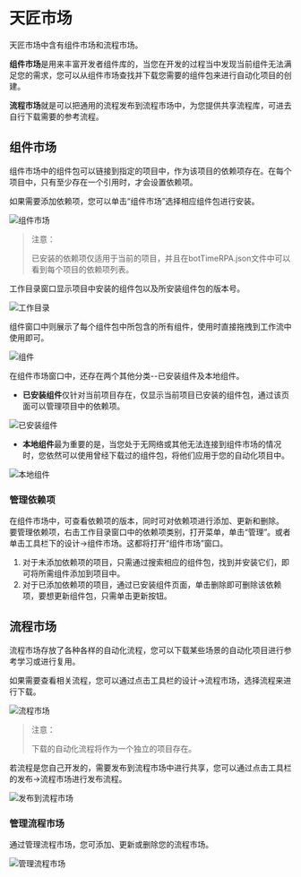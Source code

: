 # 天匠市场
天匠市场中含有组件市场和流程市场。

**组件市场**是用来丰富开发者组件库的，当您在开发的过程当中发现当前组件无法满足您的需求，您可以从组件市场查找并下载您需要的组件包来进行自动化项目的创建。

**流程市场**就是可以把通用的流程发布到流程市场中，为您提供共享流程库，可进去自行下载需要的参考流程。

## 组件市场 
组件市场中的组件包可以链接到指定的项目中，作为该项目的依赖项存在。在每个项目中，只有至少存在一个引用时，才会设置依赖项。 

如果需要添加依赖项，您可以单击“组件市场”选择相应组件包进行安装。

![组件市场](https://docimages.blob.core.chinacloudapi.cn/images/Studio/Market/activityMarket.png)

>注意：
>
>已安装的依赖项仅适用于当前的项目，并且在botTimeRPA.json文件中可以看到每个项目的依赖项列表。

工作目录窗口显示项目中安装的组件包以及所安装组件包的版本号。

![工作目录](https://docimages.blob.core.chinacloudapi.cn/images/Studio/Market/dependence.PNG)

组件窗口中则展示了每个组件包中所包含的所有组件，使用时直接拖拽到工作流中使用即可。

![组件](https://docimages.blob.core.chinacloudapi.cn/images/Studio/Market/activities-dependence.PNG)

在组件市场窗口中，还存在两个其他分类--已安装组件及本地组件。
* **已安装组件**仅针对当前项目存在，仅显示当前项目已安装的组件包，通过该页面可以管理项目中的依赖项。

![已安装组件](https://docimages.blob.core.chinacloudapi.cn/images/Studio/Market/installedActivities.PNG)

* **本地组件**最为重要的是，当您处于无网络或其他无法连接到组件市场的情况时，您依然可以使用曾经下载过的组件包，将他们应用于您的自动化项目中。

![本地组件](https://docimages.blob.core.chinacloudapi.cn/images/Studio/Market/localActivities.PNG)


### 管理依赖项 
在组件市场中，可查看依赖项的版本，同时可对依赖项进行添加、更新和删除。
要管理依赖项，右击工作目录窗口中的依赖项类别，打开菜单，单击“管理”。或者单击工具栏下的设计->组件市场。这都将打开“组件市场”窗口。
1. 对于未添加依赖项的项目，只需通过搜索相应的组件包，找到并安装它们，即可将所需组件添加到项目中。 
2. 对于已添加依赖项的项目，通过已安装组件页面，单击删除即可删除该依赖项，要想更新组件包，只需单击更新按钮。

## 流程市场

流程市场存放了各种各样的自动化流程，您可以下载某些场景的自动化项目进行参考学习或进行复用。

如果需要查看相关流程，您可以通过点击工具栏的设计->流程市场，选择流程来进行下载。 

![流程市场](https://docimages.blob.core.chinacloudapi.cn/images/Studio/Market/flowMarket.PNG)

>注意：
>
>下载的自动化流程将作为一个独立的项目存在。

若流程是您自己开发的，需要发布到流程市场中进行共享，您可以通过点击工具栏的发布->流程市场进行发布流程。

![发布到流程市场](https://docimages.blob.core.chinacloudapi.cn/images/Studio/Market/publishToFlowmarket.PNG)

### 管理流程市场

通过管理流程市场，您可添加、更新或删除您的流程市场。

![管理流程市场](https://docimages.blob.core.chinacloudapi.cn/images/Studio/Market/manageFlowmarket.PNG)

 
